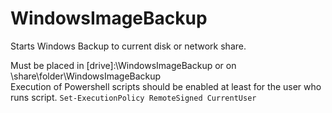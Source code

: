 WindowsImageBackup
==================

Starts Windows Backup to current disk or network share.

Must be placed in [drive]:\WindowsImageBackup or on \\share\folder\WindowsImageBackup\
Execution of Powershell scripts should be enabled at least for the user who runs script.
`Set-ExecutionPolicy RemoteSigned CurrentUser`